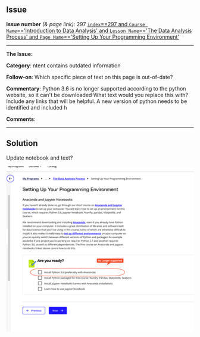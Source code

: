 ## Issue
**Issue number** _(& page link)_: 297 [`index`==297 and `Course Name`=='Introduction to Data Analysis' and `Lesson Name`=='The Data Analysis Process' and `Page Name`=='Setting Up Your Programming Environment'](https://learn.udacity.com/nanodegrees/nd002-wgu-1/parts/7017d220-3f67-402c-93b0-0014bfee8bd4/lessons/b7ff86ac-c0d3-4b14-b520-7b935ab5683f/concepts/665873f2-b940-4bdc-a119-e0b3e49f52fd)
***

**The Issue:**

**Category**: ntent contains outdated information

**Follow-on**: Which specific piece of text on this page is out-of-date?

**Commentary**: Python 3.6 is no longer supported according to the python
website, so it can't be downloaded What text would you replace
this with? Include any links that will be helpful. A new version
of python needs to be identified and included h

**Comments**: 


***
## Solution

Update notebook and text?

<img style='width: 600px' src="./images/297.png"></img>